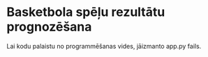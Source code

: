 # Basketbola spēļu rezultātu prognozēšana

Lai kodu palaistu no programmēšanas vides, jāizmanto app.py fails.
